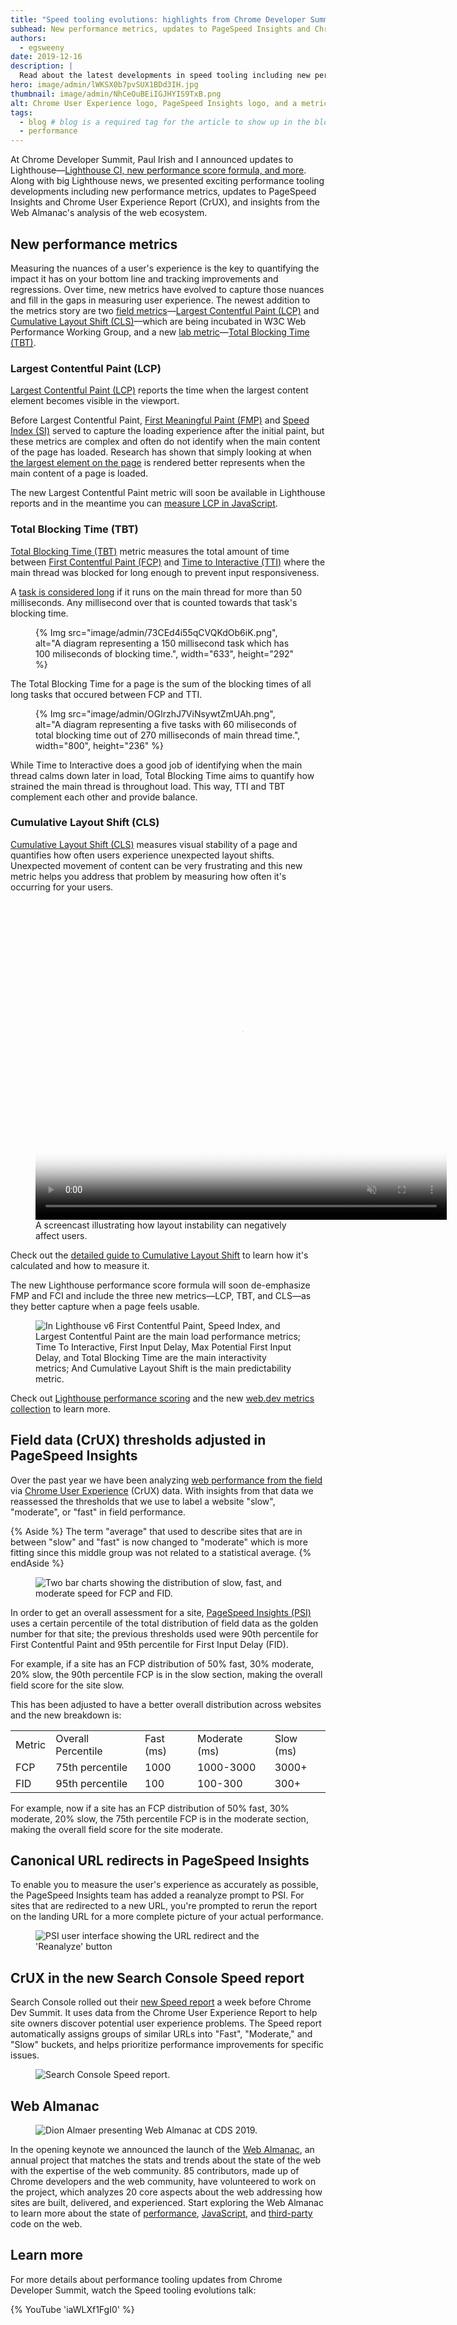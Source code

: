 ```yaml
---
title: "Speed tooling evolutions: highlights from Chrome Developer Summit 2019"
subhead: New performance metrics, updates to PageSpeed Insights and Chrome User Experience Report (CrUX), and more.
authors:
  - egsweeny
date: 2019-12-16
description: |
  Read about the latest developments in speed tooling including new performance metrics, updates to PageSpeed Insights and Chrome User Experience Report (CrUX), and insights from Web Almanac analysis of the web ecosystem.
hero: image/admin/lWKSX0b7pvSUX1BDd3IH.jpg
thumbnail: image/admin/NhCeOuBEiIGJHYIS9TxB.png
alt: Chrome User Experience logo, PageSpeed Insights logo, and a metrics chart.
tags:
  - blog # blog is a required tag for the article to show up in the blog.
  - performance
---
```


At Chrome Developer Summit, Paul Irish and I announced updates to
Lighthouse—[Lighthouse CI, new performance score formula, and
more](/lighthouse-evolution-cds-2019). Along with big Lighthouse news, we
presented exciting performance tooling developments including new performance
metrics, updates to PageSpeed Insights and Chrome User Experience Report (CrUX),
and insights from the Web Almanac's analysis of the web ecosystem.

## New performance metrics

Measuring the nuances of a user's experience is the key to quantifying the
impact it has on your bottom line and tracking improvements and regressions.
Over time, new metrics have evolved to capture those nuances and fill in the
gaps in measuring user experience. The newest addition to the metrics story are
two [field metrics](/user-centric-performance-metrics/#in-the-field)—[Largest
Contentful Paint (LCP)](/lcp) and [Cumulative Layout Shift (CLS)](/cls)—which
are being incubated in W3C Web Performance Working Group, and a new [lab
metric](/user-centric-performance-metrics/#in-the-lab)—[Total Blocking Time
(TBT)](/tbt).

### Largest Contentful Paint (LCP)

[Largest Contentful Paint (LCP)](/lcp/) reports the time when the largest
content element becomes visible in the viewport.

Before Largest Contentful Paint, [First Meaningful Paint
(FMP)](/first-meaningful-paint/) and [Speed Index (SI)](/speed-index/) served to
capture the loading experience after the initial paint, but these metrics are
complex and often do not identify when the main content of the page has loaded.
Research has shown that simply looking at when [the largest element on the
page](/lcp/#examples) is rendered better represents when the main content of a
page is loaded.

The new Largest Contentful Paint metric will soon be available in Lighthouse
reports and in the meantime you can [measure LCP in
JavaScript](/lcp/#measure-lcp-in-javascript).

### Total Blocking Time (TBT)

[Total Blocking Time (TBT)](/tbt/) metric measures the total amount of time
between [First Contentful Paint (FCP)](/first-contentful-paint/) and [Time to
Interactive (TTI)](/interactive/) where the main thread was blocked for long
enough to prevent input responsiveness.

A [task is considered long](/custom-metrics/#long-tasks-api) if it runs on the
main thread for more than 50 milliseconds. Any millisecond over that is counted
towards that task's blocking time.

<figure class="w-figure">
  {% Img src="image/admin/73CEd4i55qCVQKdOb6iK.png", alt="A diagram representing a 150 millisecond task which has 100 miliseconds of blocking time.", width="633", height="292" %}
</figure>

The Total Blocking Time for a page is the sum of the blocking times of all long
tasks that occured between FCP and TTI.

<figure class="w-figure">
  {% Img src="image/admin/OGlrzhJ7ViNsywtZmUAh.png", alt="A diagram representing a five tasks with 60 miliseconds of total blocking time out of 270 milliseconds of main thread time.", width="800", height="236" %}
</figure>

While Time to Interactive does a good job of identifying when the main thread
calms down later in load, Total Blocking Time aims to quantify how strained the
main thread is throughout load. This way, TTI and TBT complement each other and
provide balance.

### Cumulative Layout Shift (CLS)

[Cumulative Layout Shift (CLS)](/cls/) measures visual stability of a page and
quantifies how often users experience unexpected layout shifts. Unexpected
movement of content can be very frustrating and this new metric helps you
address that problem by measuring how often it's occurring for your users.

<figure class="w-figure">
  <video autoplay controls loop muted
    class="w-screenshot"
    poster="https://storage.googleapis.com/web-dev-assets/layout-instability-api/layout-instability-poster.png"
    width="658" height="510">
    <source
      src="https://storage.googleapis.com/web-dev-assets/layout-instability-api/layout-instability2.webm"
      type="video/webm; codecs=vp8">
    <source
      src="https://storage.googleapis.com/web-dev-assets/layout-instability-api/layout-instability2.mp4"
      type="video/mp4; codecs=h264">
  </video>
  <figcaption class="w-figcaption w-figcaption--fullbleed">
    A screencast illustrating how layout instability can negatively affect
    users.
  </figcaption>
</figure>

Check out the [detailed guide to Cumulative Layout Shift](/cls) to learn how
it's calculated and how to measure it.

The new Lighthouse performance score formula will soon de-emphasize FMP and FCI
and include the three new metrics—LCP, TBT, and CLS—as they better capture when
a page feels usable.

<figure class="w-figure">
  <img class="w-screenshot" src="./performance-metrics.png"
       alt="In Lighthouse v6 First Contentful Paint, Speed Index, and Largest
            Contentful Paint are the main load performance metrics; Time To Interactive,
            First Input Delay, Max Potential First Input Delay, and Total Blocking Time are
            the main interactivity metrics; And Cumulative Layout Shift is the main
            predictability metric.">
</figure>

Check out [Lighthouse performance scoring](/performance-scoring/) and the new
[web.dev metrics collection](/metrics/) to learn more.

## Field data (CrUX) thresholds adjusted in PageSpeed Insights

Over the past year we have been analyzing [web performance from the
field](/user-centric-performance-metrics/#in-the-field) via [Chrome User
Experience](https://developers.google.com/web/tools/chrome-user-experience-report)
(CrUX) data. With insights from that data we reassessed the thresholds that we
use to label a website "slow", "moderate", or "fast" in field performance.

{% Aside %} The term "average" that used to describe sites that are in between
"slow" and "fast" is now changed to "moderate" which is more fitting since this
middle group was not related to a statistical average. {% endAside %}

<figure class="w-figure">
  <img class="w-screenshot" src="./crux-data.png" alt="Two bar charts showing
  the distribution of slow, fast, and moderate speed for FCP and FID.">
</figure>

In order to get an overall assessment for a site, [PageSpeed Insights
(PSI)](https://developers.google.com/speed/pagespeed/insights) uses a certain
percentile of the total distribution of field data as the golden number for that
site; the previous thresholds used were 90th percentile for First Contentful
Paint and 95th percentile for First Input Delay (FID).

For example, if a site has an FCP distribution of 50% fast, 30% moderate, 20%
slow, the 90th percentile FCP is in the slow section, making the overall field
score for the site slow.

This has been adjusted to have a better overall distribution across websites and
the new breakdown is:

<table>
  <tr>
    <td>Metric</td> <td>Overall Percentile</td> <td>Fast (ms)</td> <td>Moderate
    (ms)</td> <td>Slow (ms)</td>
  </tr> <tr>
    <td>FCP</td> <td>75th percentile</td> <td>1000</td> <td>1000-3000</td>
    <td>3000+</td>
  </tr> <tr>
    <td>FID</td> <td>95th percentile</td> <td>100</td> <td>100-300</td>
    <td>300+</td>
  </tr>
</table>

For example, now if a site has an FCP distribution of 50% fast, 30% moderate,
20% slow, the 75th percentile FCP is in the moderate section, making the overall
field score for the site moderate.

## Canonical URL redirects in PageSpeed Insights

To enable you to measure the user's experience as accurately as possible, the
PageSpeed Insights team has added a reanalyze prompt to PSI. For sites that are
redirected to a new URL, you're prompted to rerun the report on the landing URL
for a more complete picture of your actual performance.

<figure class="w-figure">
  <img class="w-screenshot" src="./psi-reanalyze.png" alt="PSI user interface
  showing the URL redirect and the 'Reanalyze' button">
</figure>

## CrUX in the new Search Console Speed report

Search Console rolled out their [new Speed
report](https://webmasters.googleblog.com/2019/11/search-console-speed-report.html)
a week before Chrome Dev Summit. It uses data from the Chrome User Experience
Report to help site owners discover potential user experience problems. The
Speed report automatically assigns groups of similar URLs into "Fast",
"Moderate," and "Slow" buckets, and helps prioritize performance improvements
for specific issues.

<figure class="w-figure">
  <img class="w-screenshot" src="./search-console-speed-report.png" alt="Search
  Console Speed report.">
</figure>

## Web Almanac

<figure class="w-figure">
  <img class="w-screenshot" src="./web-almanac-at-cds-2019.png" alt="Dion Almaer
  presenting Web Almanac at CDS 2019.">
</figure>

In the opening keynote we announced the launch of the [Web
Almanac](https://almanac.httparchive.org/en/2019/), an annual project that
matches the stats and trends about the state of the web with the expertise of
the web community. 85 contributors, made up of Chrome developers and the web
community, have volunteered to work on the project, which analyzes 20 core
aspects about the web addressing how sites are built, delivered, and
experienced. Start exploring the Web Almanac to learn more about the state of [performance](https://almanac.httparchive.org/en/2019/performance), [JavaScript](https://almanac.httparchive.org/en/2019/javascript), and [third-party](https://almanac.httparchive.org/en/2019/third-parties) code on the web.

## Learn more

For more details about performance tooling updates from
Chrome Developer Summit, watch the Speed tooling evolutions talk:

{% YouTube 'iaWLXf1FgI0' %}
